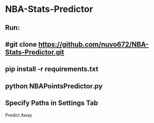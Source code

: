 # NBA-Stats-Predictor

## Run:

#git clone https://github.com/nuvo672/NBA-Stats-Predictor.git
-
  pip install -r requirements.txt
-
  python NBAPointsPredictor.py
-
  Specify Paths in Settings Tab
-
  Predict Away

